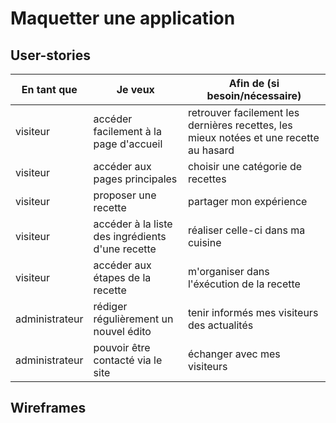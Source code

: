 # Maquetter une application

## User-stories


| En tant que | Je veux | Afin de (si besoin/nécessaire) |
|--|--|--|
| visiteur | accéder facilement à la page d'accueil | retrouver facilement les dernières recettes, les mieux notées et une recette au hasard |
| visiteur | accéder aux pages principales | choisir une catégorie de recettes |
| visiteur | proposer une recette | partager mon expérience |
| visiteur | accéder à la liste des ingrédients d'une recette | réaliser celle-ci dans ma cuisine |
| visiteur | accéder aux étapes de la recette | m'organiser dans l'éxécution de la recette |
| administrateur | rédiger régulièrement un nouvel édito | tenir informés mes visiteurs des actualités |
| administrateur | pouvoir être contacté via le site | échanger avec mes visiteurs |

## Wireframes


